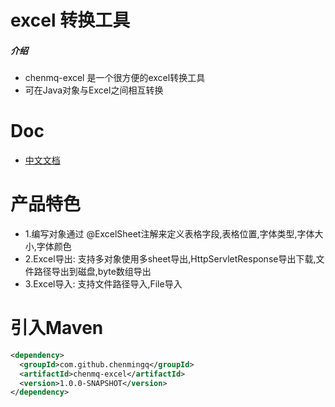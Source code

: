 # excel 转换工具

##### 介绍
- chenmq-excel 是一个很方便的excel转换工具
- 可在Java对象与Excel之间相互转换

# Doc
- [中文文档](http://doc.excel.chenmq.com)

# 产品特色
- 1.编写对象通过 @ExcelSheet注解来定义表格字段,表格位置,字体类型,字体大小,字体颜色
- 2.Excel导出: 支持多对象使用多sheet导出,HttpServletResponse导出下载,文件路径导出到磁盘,byte数组导出
- 3.Excel导入: 支持文件路径导入,File导入

# 引入Maven
```xml
<dependency>
  <groupId>com.github.chenmingq</groupId>
  <artifactId>chenmq-excel</artifactId>
  <version>1.0.0-SNAPSHOT</version>
</dependency>
```
